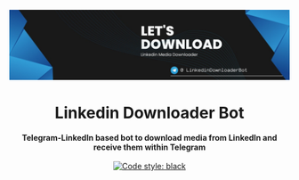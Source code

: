 ![Let's Download !](./banner.png "DownloadIn")

<div align="center">
    <h1> Linkedin Downloader Bot </h1>
</div>

<div align="center">
    <strong>Telegram-LinkedIn based bot to download media from LinkedIn and receive them within Telegram</strong>
</div>

<br>

<div align="center">
  <a href="https://github.com/python/black">
    <img src="https://img.shields.io/badge/code%20style-black-000000.svg" alt="Code style: black">
  </a>
</div>

